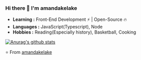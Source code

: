 ### Hi there 👋  I'm amandakelake

- **Learning :** Front-End Development :zap: | Open-Source :fire:	
- **Languages :** JavaScript(Typescript), Node
- **Hobbies :** Reading(Especially history), Basketball, Cooking

[![Anurag's github stats](https://github-readme-stats.vercel.app/api?username=amandakelake)](https://github.com/anuraghazra/github-readme-stats)

⭐️ From [amandakelake](https://github.com/amandakelake)
